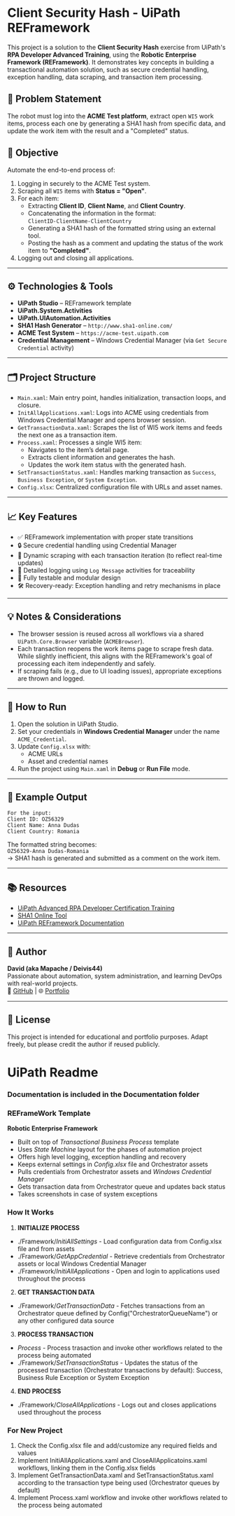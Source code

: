 # Client Security Hash - UiPath REFramework

This project is a solution to the **Client Security Hash** exercise from UiPath's **RPA Developer Advanced Training**, using the **Robotic Enterprise Framework (REFramework)**. It demonstrates key concepts in building a transactional automation solution, such as secure credential handling, exception handling, data scraping, and transaction item processing.

## 🧠 Problem Statement

The robot must log into the **ACME Test platform**, extract open `WI5` work items, process each one by generating a SHA1 hash from specific data, and update the work item with the result and a "Completed" status.

## 📌 Objective

Automate the end-to-end process of:
1. Logging in securely to the ACME Test system.
2. Scraping all `WI5` items with **Status = "Open"**.
3. For each item:
   - Extracting **Client ID**, **Client Name**, and **Client Country**.
   - Concatenating the information in the format:  
     `ClientID-ClientName-ClientCountry`
   - Generating a SHA1 hash of the formatted string using an external tool.
   - Posting the hash as a comment and updating the status of the work item to **"Completed"**.
4. Logging out and closing all applications.

---

## ⚙️ Technologies & Tools

- **UiPath Studio** – REFramework template
- **UiPath.System.Activities**
- **UiPath.UIAutomation.Activities**
- **SHA1 Hash Generator** – `http://www.sha1-online.com/`
- **ACME Test System** – `https://acme-test.uipath.com`
- **Credential Management** – Windows Credential Manager (via `Get Secure Credential` activity)

---

## 🗂️ Project Structure

- `Main.xaml`: Main entry point, handles initialization, transaction loops, and closure.
- `InitAllApplications.xaml`: Logs into ACME using credentials from Windows Credential Manager and opens browser session.
- `GetTransactionData.xaml`: Scrapes the list of WI5 work items and feeds the next one as a transaction item.
- `Process.xaml`: Processes a single WI5 item:
   - Navigates to the item’s detail page.
   - Extracts client information and generates the hash.
   - Updates the work item status with the generated hash.
- `SetTransactionStatus.xaml`: Handles marking transaction as `Success`, `Business Exception`, or `System Exception`.
- `Config.xlsx`: Centralized configuration file with URLs and asset names.

---

## 📈 Key Features

- ✅ REFramework implementation with proper state transitions
- 🔒 Secure credential handling using Credential Manager
- 🔄 Dynamic scraping with each transaction iteration (to reflect real-time updates)
- 📄 Detailed logging using `Log Message` activities for traceability
- 🧪 Fully testable and modular design
- 🛠️ Recovery-ready: Exception handling and retry mechanisms in place

---

## 💡 Notes & Considerations

- The browser session is reused across all workflows via a shared `UiPath.Core.Browser` variable (`ACMEBrowser`).
- Each transaction reopens the work items page to scrape fresh data. While slightly inefficient, this aligns with the REFramework's goal of processing each item independently and safely.
- If scraping fails (e.g., due to UI loading issues), appropriate exceptions are thrown and logged.

---

## 🚀 How to Run

1. Open the solution in UiPath Studio.
2. Set your credentials in **Windows Credential Manager** under the name `ACME_Credential`.
3. Update `Config.xlsx` with:
   - ACME URLs
   - Asset and credential names
4. Run the project using `Main.xaml` in **Debug** or **Run File** mode.

---

## 📸 Example Output
```
For the input:
Client ID: OZ56329
Client Name: Anna Dudas
Client Country: Romania
```

The formatted string becomes:  
`OZ56329-Anna Dudas-Romania`  
→ SHA1 hash is generated and submitted as a comment on the work item.

---

## 📚 Resources

- [UiPath Advanced RPA Developer Certification Training](https://academy.uipath.com)
- [SHA1 Online Tool](http://www.sha1-online.com/)
- [UiPath REFramework Documentation](https://docs.uipath.com)

---

## 👤 Author

**David (aka Mapache / Deivis44)**  
Passionate about automation, system administration, and learning DevOps with real-world projects.  
🔗 [GitHub](https://github.com/Deivis44) | 🌐 [Portfolio](https://ukiyo44.neocities.org/)

---

## 🧼 License

This project is intended for educational and portfolio purposes. Adapt freely, but please credit the author if reused publicly.

# UiPath Readme
### Documentation is included in the Documentation folder ###


### REFrameWork Template ###
**Robotic Enterprise Framework**

* Built on top of *Transactional Business Process* template
* Uses *State Machine* layout for the phases of automation project
* Offers high level logging, exception handling and recovery
* Keeps external settings in *Config.xlsx* file and Orchestrator assets
* Pulls credentials from Orchestrator assets and *Windows Credential Manager*
* Gets transaction data from Orchestrator queue and updates back status
* Takes screenshots in case of system exceptions


### How It Works ###

1. **INITIALIZE PROCESS**
 + ./Framework/*InitiAllSettings* - Load configuration data from Config.xlsx file and from assets
 + ./Framework/*GetAppCredential* - Retrieve credentials from Orchestrator assets or local Windows Credential Manager
 + ./Framework/*InitiAllApplications* - Open and login to applications used throughout the process

2. **GET TRANSACTION DATA**
 + ./Framework/*GetTransactionData* - Fetches transactions from an Orchestrator queue defined by Config("OrchestratorQueueName") or any other configured data source

3. **PROCESS TRANSACTION**
 + *Process* - Process trasaction and invoke other workflows related to the process being automated 
 + ./Framework/*SetTransactionStatus* - Updates the status of the processed transaction (Orchestrator transactions by default): Success, Business Rule Exception or System Exception

4. **END PROCESS**
 + ./Framework/*CloseAllApplications* - Logs out and closes applications used throughout the process


### For New Project ###

1. Check the Config.xlsx file and add/customize any required fields and values
2. Implement InitiAllApplications.xaml and CloseAllApplicatoins.xaml workflows, linking them in the Config.xlsx fields
3. Implement GetTransactionData.xaml and SetTransactionStatus.xaml according to the transaction type being used (Orchestrator queues by default)
4. Implement Process.xaml workflow and invoke other workflows related to the process being automated
